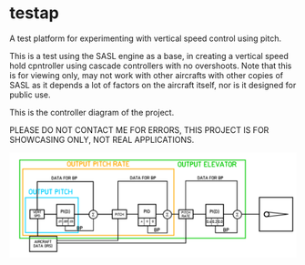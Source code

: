 # testap
A test platform for experimenting with vertical speed control using pitch.

This is a test using the SASL engine as a base, in creating a vertical speed hold cpntroller using cascade controllers with no overshoots. Note that this is for viewing only, may not work with other aircrafts with other copies of SASL as it depends a lot of factors on the aircraft itself, nor is it designed for public use.

This is the controller diagram of the project.

PLEASE DO NOT CONTACT ME FOR ERRORS, THIS PROJECT IS FOR SHOWCASING ONLY, NOT REAL APPLICATIONS.

![alt text](https://github.com/hkkhkhkhk/testap/blob/main/controller_diagram.png?raw=true)
